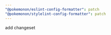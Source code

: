```yaml
---
"@pokemonon/eslint-config-formatter": patch
"@pokemonon/stylelint-config-formatter": patch
---
```


add changeset
